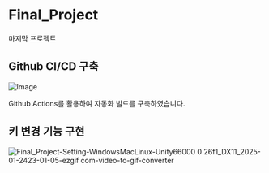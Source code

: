 # Final_Project
마지막 프로젝트


## Github CI/CD 구축
![Image](https://github.com/user-attachments/assets/f97c08f0-135c-45c0-a6ce-a9ca4ef220e6)

Github Actions를 활용하여 자동화 빌드를 구축하였습니다.

## 키 변경 기능 구현
![Final_Project-Setting-WindowsMacLinux-Unity66000 0 26f1_DX11_2025-01-2423-01-05-ezgif com-video-to-gif-converter](https://github.com/user-attachments/assets/f8652c26-1047-42bc-988f-3b41ad6610c1)
